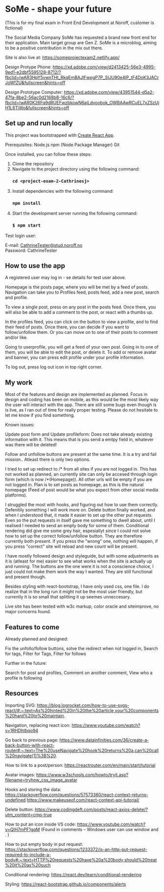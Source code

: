 # SoMe - shape your future
(This is for my final exam in Front End Development at Noroff, customer is fictional)

The Social Media Company SoMe has requested a brand new front end for their application.
Main target group are Gen Z. SoMe is a microblog, aiming to be a positive contribution in the mix
out there.

Site is also live at: https://someprojectexam2.netlify.app/

Design Protype Phone: https://xd.adobe.com/view/d2413425-56e3-4995-9ed1-e2dbf5595128-8712/?fbclid=IwAR3HpY5vwnTHt_RkqEmBAJlFwpgP7P_SIJU90e4IP_tF4DoK3JACrJoWfZU&fullscreen&hints=off

Design Prototype Computer: https://xd.adobe.com/view/43951544-d5a2-47fa-8be2-56ac0d2168b8-16c6/?fbclid=IwAR0K26Fq9dRUEFwzbkowN6aiLdvoobok_OWBAAwRCuEL7xZSzUjH1L6TiWo&fullscreen&hints=off

## Set up and run locally

This project was bootstrapped with [Create React App](https://github.com/facebook/create-react-app).

Prerequisites:
Node.js
npm (Node Package Manager)
Git

Once installed, you can follow these steps:
1. Clone the repository
2. Navigate to the project directory using the following command:
   ### `cd <project-exam-2-Cathrinesj>`
3. Install dependencies with the following command:
   ### `npm install`
4. Start the development server running the following command:
   ### `$ npm start`

Test login user:

E-mail: CathrineTester@stud.noroff.no    
Password: CathrineTester    

## How to use the app

A registered user may log in - se details for test user above.

Homepage is the posts page, where you will be met by a feed of posts. 
Navigation can take you to Profiles feed, posts feed, add a new post, search and profile.

To view a single post, press on any post in the posts feed. Once there, you will also be able to add a comment to the post, or react with a thumbs up.

In the profiles feed, you can click on the button to view a profile, and to find their feed of posts. Once there, you can decide if you want to follow/unfollow them. Or you can move on to one of their posts to comment and/or like.

Going to userprofile, you will get a feed of your own post. Going in to one of them, you will be able to edit the post, or delete it. To add or remove avatar and banner, you can press edit profile under your profile information.

To log out, press log out icon in top right corner.

## My work

Most of the features and design are implemented as planned. Focus in design and coding has been on mobile, as this would be the most likely way the user will interact with the app. There are still some bugs even though is is live, as I ran out of time for really proper testing. Please do not hesitate to let me know if you find something.

Known issues:

Update post form and Update profileform: 
Does not take already existing information with it. This means that is you send a emtpy field in, whatever was there will be deleted!

Follow and unfollow buttons are present at the same time. 
It is a try and fail mission.. Atleast there is only two options.

I tried to set up redirect to /* from all sites if you are not logged in. This has not worked as planned, an currently site can only be accesed through login form (which is now /*(Homepage)). All other urls will be empty if you are not logged in. Plan is to set posts as homepage, as this is the natural homepage (Feed of post would be what you expect from other social media platforms).

I struggled the most with hooks, and figuring out how to use them correctly. Defenitily something I will work more on. Delete button finally worked, and when I understood that, it made it easier to set up the other put requests. Even so the put requests in itself gave me something to dwell about, until I realised I needed to send an empty body for some of them. Conditional rendering did give me some grey hair, espesiallyt since I could not solve how to set up the correct follow/unfollow button.
They are therefore currently both present. If you press the "wrong" one, nothing will happen, if you press "correct" site will reload and new count will be present.

I have mostly followed design and styleguide, but with some adjustments as it is (atleast for me) easier to see what works when the site is actually up and running. The buttons are the one were it is not a conscience choice, I just could not make them work the way I wanted. They are still functional and present though.

Besides styling with react-bootstrap, I have only used css, one file. I do realize that in the long run it might not be the most user friendly, but currently it is so small that splitting it up seemes unneccesary.

Live site has been tested with w3c markup, color oracle and siteimprove, no major concerns found.

## Features to come

Already planned and designed:

Fix the unfollo/follow buttons,
solve the redirect when not logged in,
Search for tags,
Filter for Tags,
Filter for follows 

Further in the future:

Search for post and profiles,
Comment on another comment,
View who a profile is following

## Resources

Importing SVG:
https://blog.logrocket.com/how-to-use-svgs-react/#:~:text=As%20hinted%20in%20the%20article,your%20components%20hard%20to%20maintain.

Navigation, replacing react icon:
https://www.youtube.com/watch?v=1RHDhtbqo94

Go back to previous page:
https://www.datainfinities.com/36/create-a-back-button-with-react-router#:~:text=The%20useNavigate%20hook%20returns%20a,can%20call%20navigate(1)%3B%20.

How to link to a post/person:
https://reactrouter.com/en/main/start/tutorial

Avatar images: 
https://www.w3schools.com/howto/tryit.asp?filename=tryhow_css_image_avatar

Hooks and storing the data:
https://stackoverflow.com/questions/57573360/react-context-returns-undefined
https://www.makeuseof.com/react-context-api-tutorial/

Delete button: 
https://www.codingdeft.com/posts/react-axios-delete/?utm_content=cmp-true

How to put an icon inside VS code: 
https://www.youtube.com/watch?v=QlH7mPF1gqM
(Found in comments – Windows user can use window and . )

How to put empty body in put request:
https://stackoverflow.com/questions/1233372/is-an-http-put-request-required-to-include-a-body#:~:text=HTTP%20requests%20have%20a%20body,should%20treat%20it%20as%20such

Conditional rendering: 
https://react.dev/learn/conditional-rendering

Styling: 
https://react-bootstrap.github.io/components/alerts




